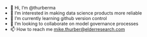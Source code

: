 - 👋 Hi, I’m @thurberma
- 👀 I’m interested in making data science products more reliable
- 🌱 I’m currently learning github version control
- 💞️ I’m looking to collaborate on model governance processes
- 📫 How to reach me mike.thurber@elderresearch.com

<!---
thurberma/thurberma is a ✨ special ✨ repository because its `README.md` (this file) appears on your GitHub profile.
You can click the Preview link to take a look at your changes.
--->
